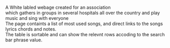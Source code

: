 A White labled webage created for an association <br />
which gathers in groups in several hospitals all over the country and play music and sing with everyone <br/>
The page containts a list of most used songs, and direct links to the songs lyrics chords and notes.<br/>
The table is sortable and can show the relevnt rows accoding to the search bar phrase value.

